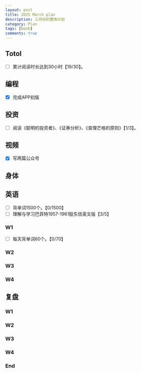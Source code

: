 ```yaml
---
layout: post
title: 2025 March plan
description: 三月份的整体计划
category: Plan
tags: [book]
comments: true
---
```


## Totol

- [ ] 累计阅读时长达到30小时【19/30】。

## 编程

- [x] 完成APP初版

## 投资

- [ ] 阅读《聪明的投资者》、《证券分析》、《查理芒格的原则》【1/3】。

## 视频

- [x] 写两篇公众号

## 身体

## 英语

- [ ] 背单词1500个。【0/1500】
- [ ] 理解与学习巴菲特1957-1961股东信英文版【3/5】

### W1

- [ ] 每天背单词60个。【0/70】

### W2

### W3

### W4

## 复盘

### W1

### W2

### W3

### W4

### End
